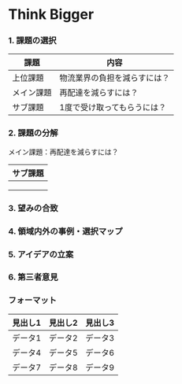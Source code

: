 # Think Bigger

### 1. 課題の選択
| 課題 | 内容 |
|---------|---------|
| 上位課題 | 物流業界の負担を減らすには？ |
| メイン課題 | 再配達を減らすには？ |
| サブ課題 | 1度で受け取ってもらうには？ |

### 2. 課題の分解
メイン課題：再配達を減らすには？

| サブ課題 |
|---------|
|  |
|  |
|  |

### 3. 望みの合致


### 4. 領域内外の事例・選択マップ


### 5. アイデアの立案


### 6. 第三者意見


### フォーマット
| 見出し1 | 見出し2 | 見出し3 |
|---------|---------|---------|
| データ1 | データ2 | データ3 |
| データ4 | データ5 | データ6 |
| データ7 | データ8 | データ9 |
